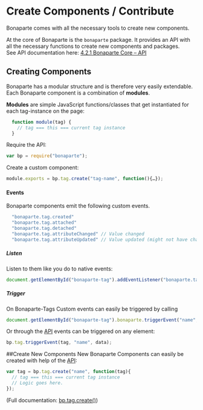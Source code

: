 # Create Components / Contribute

Bonaparte comes with all the necessary tools to create new components.

At the core of Bonaparte is the `bonaparte` package. It provides an API with all the necessary functions to create new components and packages.<br> See API documentation here: [4.2.1 Bonaparte Core – API](advanced/api-core.md)




## Creating Components

Bonaparte has a modular structure and is therefore very easily extendable.
Each Bonaparte component is a combination of __modules__.

__Modules__ are simple JavaScript functions/classes that get instantiated for each tag-instance on the page:

```javascript
  function module(tag) {
    // tag === this === current tag instance
  }
```


Require the API:
```javascript
var bp = require("bonaparte");
```

Create a custom component:
```javascript
module.exports = bp.tag.create("tag-name", function(){…});
```



#### Events

Bonaparte components emit the following custom events.

```javascript
  "bonaparte.tag.created"
  "bonaparte.tag.attached"
  "bonaparte.tag.detached"
  "bonaparte.tag.attributeChanged" // Value changed
  "bonaparte.tag.attributeUpdated" // Value updated (might not have changed)
```

##### Listen
Listen to them like you do to native events:
```javascript
document.getElementById("bonaparte-tag").addEventListener("bonaparte.tag.created", handler);
```

##### Trigger
On Bonaparte-Tags Custom events can easily be triggered by calling
```javascript
document.getElementById("bonaparte-tag").bonaparte.triggerEvent("name", data)
```

Or through the [API](#api) events can be triggered on any element: 
```javascript
bp.tag.triggerEvent(tag, "name", data);
```

##Create New Components
New Bonaparte Components can easily be created with help of the [API](#api):

```javascript
var tag = bp.tag.create("name", function(tag){
  // tag === this === current tag instance
  // Logic goes here.
});
```
(Full documentation: [bp.tag.create()](#bptagcreate))

